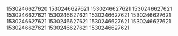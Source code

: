 1530246627620
1530246627621
1530246627621
1530246627621
1530246627621
1530246627621
1530246627621
1530246627621
1530246627621
1530246627621
1530246627621
1530246627621
1530246627621
1530246627621
1530246627621